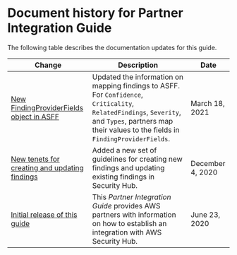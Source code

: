 # Document history for Partner Integration Guide<a name="doc-history"></a>

The following table describes the documentation updates for this guide\.

| Change | Description | Date | 
| --- |--- |--- |
| [New FindingProviderFields object in ASFF](https://docs.aws.amazon.com/securityhub/latest/partnerguide/guidelines-asff-mapping.html) | Updated the information on mapping findings to ASFF\. For `Confidence`, `Criticality`, `RelatedFindings`, `Severity`, and `Types`, partners map their values to the fields in `FindingProviderFields`\. | March 18, 2021 | 
| [New tenets for creating and updating findings](https://docs.aws.amazon.com/securityhub/latest/partnerguide/tenets-update-create-findings.html) | Added a new set of guidelines for creating new findings and updating existing findings in Security Hub\. | December 4, 2020 | 
| [Initial release of this guide](#doc-history) | This *Partner Integration Guide* provides AWS partners with information on how to establish an integration with AWS Security Hub\. | June 23, 2020 | 